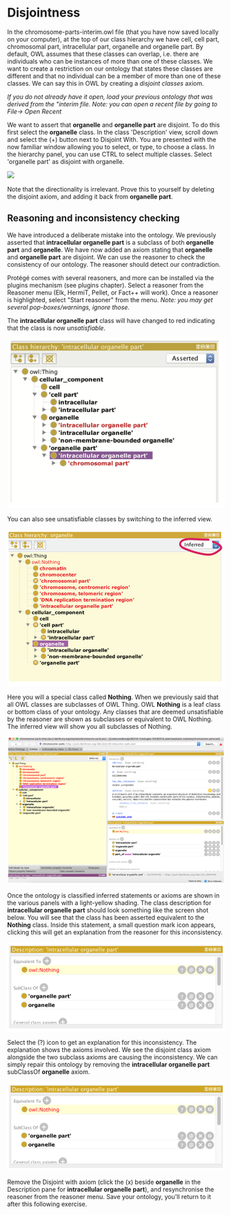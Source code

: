 # Disjointness

In the chromosome-parts-interim.owl file (that you have now saved locally on your computer), at the top of our class hierarchy we have cell, cell part, chromosomal part, intracellular part, organelle and organelle part. By default, OWL assumes that these classes can overlap, i.e. there are individuals who can be instances of more than one of these classes. We want to create a restriction on our ontology that states these classes are different and that no individual can be a member of more than one of these classes. We can say this in OWL by creating a _disjoint classes_ axiom.

_If you do not already have it open, load your previous ontology that was derived from the "interim file. Note: you can open a recent file by going to File-> Open Recent_

We want to assert that **organelle** and **organelle part** are disjoint. To do this first select the **organelle** class. In the class 'Description' view, scroll down and select the (+) button next to Disjoint With. You are presented with the now familiar window allowing you to select, or type, to choose a class. In the hierarchy panel, you can use CTRL to select multiple classes. Select 'organelle part' as disjoint with organelle.

![](./media/Figure42.png)

Note that the directionality is irrelevant.  Prove this to yourself by deleting the disjoint axiom, and adding it back from **organelle part**.

## Reasoning and inconsistency checking

We have introduced a deliberate mistake into the ontology. We previously asserted that **intracellular organelle part** is a subclass of both **organelle part** and **organelle**. We have now added an axiom stating that **organelle** and **organelle part** are disjoint.  We can use the reasoner to check the consistency of our ontology. The reasoner should detect our contradiction.

Protégé comes with several reasoners, and more can be installed via the plugins mechanism (see plugins chapter). Select a reasoner from the Reasoner menu (Elk, HermiT, Pellet, or Fact++ will work). Once a reasoner is highlighted, select &quot;Start reasoner&quot; from the menu. _Note: you may get several pop-boxes/warnings, ignore those._

The **intracellular organelle part** class will have changed to red indicating that the class is now _unsatisfiable_.

![](./media/Figure43.png)

You can also see unsatisfiable classes by switching to the inferred view.

![](./media/Figure44.png)

Here you will a special class called **Nothing**. When we previously said that all OWL classes are subclasses of OWL Thing. OWL **Nothing** is a leaf class or bottom class of your ontology. Any classes that are deemed unsatisfiable by the reasoner are shown as subclasses or equivalent to OWL Nothing. The inferred view will show you all subclasses of Nothing.

![](./media/Figure45.png)

Once the ontology is classified inferred statements or axioms are shown in the various panels with a light-yellow shading. The class description for **intracellular organelle part** should look something like the screen shot below. You will see that the class has been asserted equivalent to the **Nothing** class. Inside this statement, a small question mark icon appears, clicking this will get an explanation from the reasoner for this inconsistency.

![](./media/Figure46.png)

Select the (?) icon to get an explanation for this inconsistency. The explanation shows the axioms involved. We see the disjoint class axiom alongside the two subclass axioms are causing the inconsistency. We can simply repair this ontology by removing the **intracellular organelle part** subClassOf **organelle** axiom.

![](./media/Figure47.png)

Remove the Disjoint with axiom (click the (x) beside **organelle** in the Description pane for **intracellular organelle part**), and resynchronise the reasoner from the reasoner menu. Save your ontology, you'll return to it after this following exercise.
